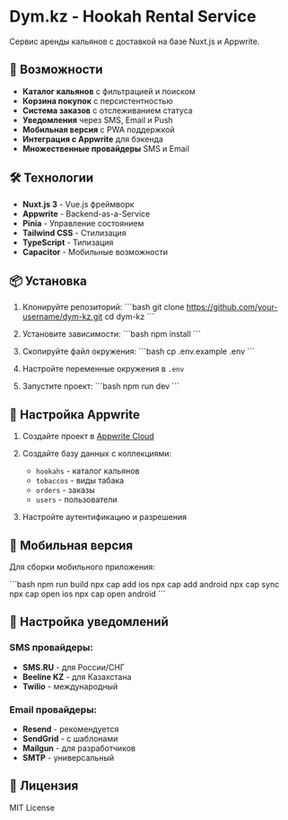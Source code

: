 # Dym.kz - Hookah Rental Service

Сервис аренды кальянов с доставкой на базе Nuxt.js и Appwrite.

## 🚀 Возможности

- **Каталог кальянов** с фильтрацией и поиском
- **Корзина покупок** с персистентностью
- **Система заказов** с отслеживанием статуса
- **Уведомления** через SMS, Email и Push
- **Мобильная версия** с PWA поддержкой
- **Интеграция с Appwrite** для бэкенда
- **Множественные провайдеры** SMS и Email

## 🛠 Технологии

- **Nuxt.js 3** - Vue.js фреймворк
- **Appwrite** - Backend-as-a-Service
- **Pinia** - Управление состоянием
- **Tailwind CSS** - Стилизация
- **TypeScript** - Типизация
- **Capacitor** - Мобильные возможности

## 📦 Установка

1. Клонируйте репозиторий:
\`\`\`bash
git clone https://github.com/your-username/dym-kz.git
cd dym-kz
\`\`\`

2. Установите зависимости:
\`\`\`bash
npm install
\`\`\`

3. Скопируйте файл окружения:
\`\`\`bash
cp .env.example .env
\`\`\`

4. Настройте переменные окружения в `.env`

5. Запустите проект:
\`\`\`bash
npm run dev
\`\`\`

## 🔧 Настройка Appwrite

1. Создайте проект в [Appwrite Cloud](https://cloud.appwrite.io)
2. Создайте базу данных с коллекциями:
   - `hookahs` - каталог кальянов
   - `tobaccos` - виды табака
   - `orders` - заказы
   - `users` - пользователи

3. Настройте аутентификацию и разрешения

## 📱 Мобильная версия

Для сборки мобильного приложения:

\`\`\`bash
npm run build
npx cap add ios
npx cap add android
npx cap sync
npx cap open ios
npx cap open android
\`\`\`

## 🔔 Настройка уведомлений

### SMS провайдеры:
- **SMS.RU** - для России/СНГ
- **Beeline KZ** - для Казахстана
- **Twilio** - международный

### Email провайдеры:
- **Resend** - рекомендуется
- **SendGrid** - с шаблонами
- **Mailgun** - для разработчиков
- **SMTP** - универсальный

## 📄 Лицензия

MIT License
